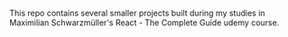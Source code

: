 This repo contains several smaller projects built during my studies in Maximilian Schwarzmüller's React - The Complete Guide udemy course.